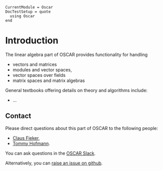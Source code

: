 ```@meta
CurrentModule = Oscar
DocTestSetup = quote
  using Oscar
end
```

# Introduction

The linear algebra part of OSCAR provides functionality for handling
- vectors and matrices
- modules and vector spaces,
- vector spaces over fields
- matrix spaces and matrix algebras

General textbooks offering details on theory and algorithms include:
- ...


## Contact

Please direct questions about this part of OSCAR to the following people:
* [Claus Fieker](https://www.mathematik.uni-kl.de/en/agag/people/head/prof-dr-claus-fieker),
* [Tommy Hofmann](https://www.thofma.com/).

You can ask questions in the [OSCAR Slack](https://www.oscar-system.org/community/#slack).

Alternatively, you can [raise an issue on github](https://www.oscar-system.org/community/#how-to-report-issues).
